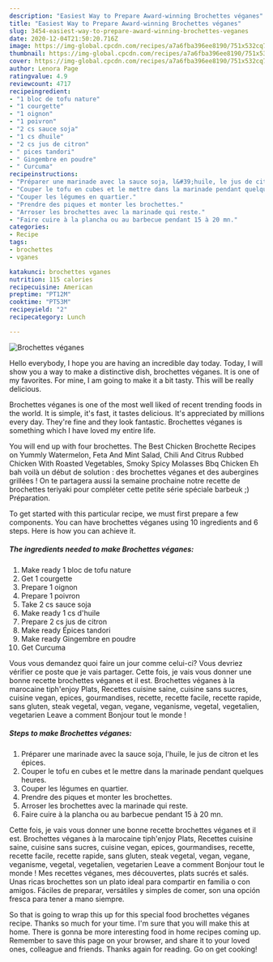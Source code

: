 ```yaml
---
description: "Easiest Way to Prepare Award-winning Brochettes véganes"
title: "Easiest Way to Prepare Award-winning Brochettes véganes"
slug: 3454-easiest-way-to-prepare-award-winning-brochettes-veganes
date: 2020-12-04T21:50:20.716Z
image: https://img-global.cpcdn.com/recipes/a7a6fba396ee8190/751x532cq70/brochettes-veganes-photo-principale-de-la-recette.jpg
thumbnail: https://img-global.cpcdn.com/recipes/a7a6fba396ee8190/751x532cq70/brochettes-veganes-photo-principale-de-la-recette.jpg
cover: https://img-global.cpcdn.com/recipes/a7a6fba396ee8190/751x532cq70/brochettes-veganes-photo-principale-de-la-recette.jpg
author: Lenora Page
ratingvalue: 4.9
reviewcount: 4717
recipeingredient:
- "1 bloc de tofu nature"
- "1 courgette"
- "1 oignon"
- "1 poivron"
- "2 cs sauce soja"
- "1 cs dhuile"
- "2 cs jus de citron"
- " pices tandori"
- " Gingembre en poudre"
- " Curcuma"
recipeinstructions:
- "Préparer une marinade avec la sauce soja, l&#39;huile, le jus de citron et les épices."
- "Couper le tofu en cubes et le mettre dans la marinade pendant quelques heures."
- "Couper les légumes en quartier."
- "Prendre des piques et monter les brochettes."
- "Arroser les brochettes avec la marinade qui reste."
- "Faire cuire à la plancha ou au barbecue pendant 15 à 20 mn."
categories:
- Recipe
tags:
- brochettes
- vganes

katakunci: brochettes vganes 
nutrition: 115 calories
recipecuisine: American
preptime: "PT12M"
cooktime: "PT53M"
recipeyield: "2"
recipecategory: Lunch

---
```



![Brochettes véganes](https://img-global.cpcdn.com/recipes/a7a6fba396ee8190/751x532cq70/brochettes-veganes-photo-principale-de-la-recette.jpg)

Hello everybody, I hope you are having an incredible day today. Today, I will show you a way to make a distinctive dish, brochettes véganes. It is one of my favorites. For mine, I am going to make it a bit tasty. This will be really delicious.

Brochettes véganes is one of the most well liked of recent trending foods in the world. It is simple, it's fast, it tastes delicious. It's appreciated by millions every day. They're fine and they look fantastic. Brochettes véganes is something which I have loved my entire life.

You will end up with four brochettes. The Best Chicken Brochette Recipes on Yummly Watermelon, Feta And Mint Salad, Chili And Citrus Rubbed Chicken With Roasted Vegetables, Smoky Spicy Molasses Bbq Chicken Eh bah voilà un début de solution : des brochettes véganes et des aubergines grillées ! On te partagera aussi la semaine prochaine notre recette de brochettes teriyaki pour compléter cette petite série spéciale barbeuk ;) Préparation.


To get started with this particular recipe, we must first prepare a few components. You can have brochettes véganes using 10 ingredients and 6 steps. Here is how you can achieve it.

<!--inarticleads1-->

##### The ingredients needed to make Brochettes véganes:

1. Make ready 1 bloc de tofu nature
1. Get 1 courgette
1. Prepare 1 oignon
1. Prepare 1 poivron
1. Take 2 cs sauce soja
1. Make ready 1 cs d&#39;huile
1. Prepare 2 cs jus de citron
1. Make ready  Épices tandori
1. Make ready  Gingembre en poudre
1. Get  Curcuma


Vous vous demandez quoi faire un jour comme celui-ci? Vous devriez vérifier ce poste que je vais partager. Cette fois, je vais vous donner une bonne recette brochettes véganes et il est. Brochettes véganes à la marocaine tiph&#39;enjoy Plats, Recettes cuisine saine, cuisine sans sucres, cuisine vegan, epices, gourmandises, recette, recette facile, recette rapide, sans gluten, steak vegetal, vegan, vegane, veganisme, vegetal, vegetalien, vegetarien Leave a comment Bonjour tout le monde ! 

<!--inarticleads2-->

##### Steps to make Brochettes véganes:

1. Préparer une marinade avec la sauce soja, l&#39;huile, le jus de citron et les épices.
1. Couper le tofu en cubes et le mettre dans la marinade pendant quelques heures.
1. Couper les légumes en quartier.
1. Prendre des piques et monter les brochettes.
1. Arroser les brochettes avec la marinade qui reste.
1. Faire cuire à la plancha ou au barbecue pendant 15 à 20 mn.


Cette fois, je vais vous donner une bonne recette brochettes véganes et il est. Brochettes véganes à la marocaine tiph&#39;enjoy Plats, Recettes cuisine saine, cuisine sans sucres, cuisine vegan, epices, gourmandises, recette, recette facile, recette rapide, sans gluten, steak vegetal, vegan, vegane, veganisme, vegetal, vegetalien, vegetarien Leave a comment Bonjour tout le monde ! Mes recettes véganes, mes découvertes, plats sucrés et salés. Unas ricas brochettes son un plato ideal para compartir en familia o con amigos. Fáciles de preparar, versátiles y simples de comer, son una opción fresca para tener a mano siempre. 

So that is going to wrap this up for this special food brochettes véganes recipe. Thanks so much for your time. I'm sure that you will make this at home. There is gonna be more interesting food in home recipes coming up. Remember to save this page on your browser, and share it to your loved ones, colleague and friends. Thanks again for reading. Go on get cooking!
